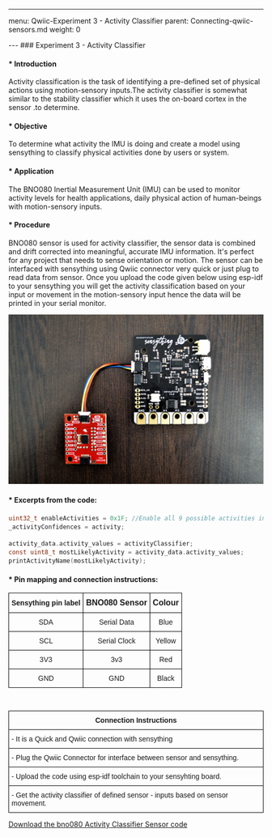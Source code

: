 ---
menu: Qwiic-Experiment 3 - Activity Classifier
parent: Connecting-qwiic-sensors.md
weight: 0

--- ### Experiment 3 - Activity Classifier

#### * Introduction
Activity classification is the task of identifying a pre-defined set of physical actions using motion-sensory inputs.The activity classifier is somewhat similar to the stability classifier which it uses the on-board cortex in the sensor .to determine. 

#### * Objective
To determine what activity the IMU is doing and create a model using sensything to classify physical activities done by users or system.

#### * Application
The BNO080 Inertial Measurement Unit (IMU) can be used to monitor activity levels for health applications, daily physical action of human-beings with motion-sensory inputs.

#### * Procedure
BNO080 sensor is used for activity classifier, the sensor data is combined and drift corrected into meaningful, accurate IMU information. It's perfect for any project that needs to sense orientation or motion. The sensor can be interfaced with sensything using Qwiic connector very quick or just plug to read data from sensor. Once you upload the code given below using esp-idf to your sensything you will get the activity classification based on your input or movement in the motion-sensory input hence the data will be printed in your serial monitor. 

![Connection.jpg](images/Connection.jpg)

#### * Excerpts from the code:

```c
uint32_t enableActivities = 0x1F; //Enable all 9 possible activities including Unknown
_activityConfidences = activity;
    
activity_data.activity_values = activityClassifier;
const uint8_t mostLikelyActivity = activity_data.activity_values;
printActivityName(mostLikelyActivity);             

```

#### * Pin mapping and connection instructions:

<style type="text/css">
.tg  {border-collapse:collapse;border-spacing:0;}
.tg td{font-family:Arial, sans-serif;font-size:14px;padding:10px 5px;border-style:solid;border-width:1px;overflow:hidden;word-break:normal;border-color:black;}
.tg th{font-family:Arial, sans-serif;font-size:14px;font-weight:normal;padding:10px 5px;border-style:solid;border-width:1px;overflow:hidden;word-break:normal;border-color:black;}
.tg .tg-baqh{text-align:center;vertical-align:top}
.tg .tg-s268{text-align:left}
.tg .tg-nk0m{font-size:16px;font-family:Tahoma, Geneva, sans-serif !important;;text-align:left;vertical-align:top}
</style>
<table class="tg">
  <tr>
    <th class="tg-s268"><span style="font-weight:600">Sensything pin label</span></th>
    <th class="tg-nk0m"><span style="font-weight:600">BNO080 Sensor</span></th>
    <th class="tg-nk0m"><span style="font-weight:600">Colour</span></th>
  </tr>
  <tr>
    <td class="tg-baqh">SDA</td>
    <td class="tg-baqh">Serial Data</td>
    <td class="tg-baqh">Blue</td>
  </tr>
  <tr>
    <td class="tg-baqh">SCL</td>
    <td class="tg-baqh">Serial Clock</td>
    <td class="tg-baqh">Yellow</td>
  </tr>
  <tr>
    <td class="tg-baqh">3V3</td>
    <td class="tg-baqh">3v3</td>
    <td class="tg-baqh">Red</td>
  </tr>
  <tr>
    <td class="tg-baqh">GND</td>
    <td class="tg-baqh">GND</td>
    <td class="tg-baqh">Black</td>
  </tr>
</table> 

&ensp;

<style type="text/css">
.tg  {border-collapse:collapse;border-spacing:0;}
.tg td{font-family:Arial, sans-serif;font-size:14px;padding:10px 5px;border-style:solid;border-width:1px;overflow:hidden;word-break:normal;border-color:black;}
.tg th{font-family:Arial, sans-serif;font-size:14px;font-weight:normal;padding:10px 5px;border-style:solid;border-width:1px;overflow:hidden;word-break:normal;border-color:black;}
.tg .tg-u8t5{font-family:Tahoma, Geneva, sans-serif !important;;text-align:center}
.tg .tg-0lax{text-align:left;vertical-align:top}
</style>
<table class="tg">
  <tr>
    <th class="tg-u8t5"><span style="font-weight:bold">Connection Instructions</span></th>
  </tr>
  <tr>
    <td class="tg-0lax">- It is a Quick and Qwiic connection with sensything</td>
  </tr>
  <tr>
    <td class="tg-0lax">- Plug the Qwiic Connector for interface between sensor and sensything.</td>
  </tr>
     <tr>
    <td class="tg-0lax">- Upload the code using esp-idf toolchain to your sensyhting board.</td>
  </tr>
  <tr>
    <td class="tg-0lax">- Get the activity classifier of defined sensor - inputs based on sensor movement. </td>
  </tr>
</table>


[Download the bno080 Activity Classifier Sensor code]()
